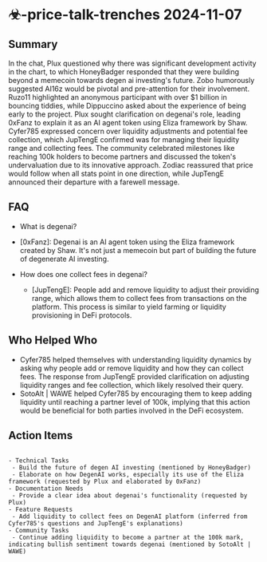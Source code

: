 # ☣-price-talk-trenches 2024-11-07

## Summary
 In the chat, Plux questioned why there was significant development activity in the chart, to which HoneyBadger responded that they were building beyond a memecoin towards degen ai investing's future. Zobo humorously suggested AI16z would be pivotal and pre-attention for their involvement. Ruzo11 highlighted an anonymous participant with over $1 billion in bouncing tiddies, while Dippuccino asked about the experience of being early to the project. Plux sought clarification on degenai's role, leading 0xFanz to explain it as an AI agent token using Eliza framework by Shaw. Cyfer785 expressed concern over liquidity adjustments and potential fee collection, which JupTengE confirmed was for managing their liquidity range and collecting fees. The community celebrated milestones like reaching 100k holders to become partners and discussed the token's undervaluation due to its innovative approach. Zodiac reassured that price would follow when all stats point in one direction, while JupTengE announced their departure with a farewell message.

## FAQ
 - What is degenai?
  - [0xFanz]: Degenai is an AI agent token using the Eliza framework created by Shaw. It's not just a memecoin but part of building the future of degenerate AI investing.

- How does one collect fees in degenai?
  - [JupTengE]: People add and remove liquidity to adjust their providing range, which allows them to collect fees from transactions on the platform. This process is similar to yield farming or liquidity provisioning in DeFi protocols.

## Who Helped Who
 - Cyfer785 helped themselves with understanding liquidity dynamics by asking why people add or remove liquidity and how they can collect fees. The response from JupTengE provided clarification on adjusting liquidity ranges and fee collection, which likely resolved their query.
- SotoAlt | WAWE helped Cyfer785 by encouraging them to keep adding liquidity until reaching a partner level of 100k, implying that this action would be beneficial for both parties involved in the DeFi ecosystem.

## Action Items
 ```

- Technical Tasks
  - Build the future of degen AI investing (mentioned by HoneyBadger)
  - Elaborate on how DegenAI works, especially its use of the Eliza framework (requested by Plux and elaborated by 0xFanz)
- Documentation Needs
  - Provide a clear idea about degenai's functionality (requested by Plux)
- Feature Requests
  - Add liquidity to collect fees on DegenAI platform (inferred from Cyfer785's questions and JupTengE's explanations)
- Community Tasks
  - Continue adding liquidity to become a partner at the 100k mark, indicating bullish sentiment towards degenai (mentioned by SotoAlt | WAWE)
```

